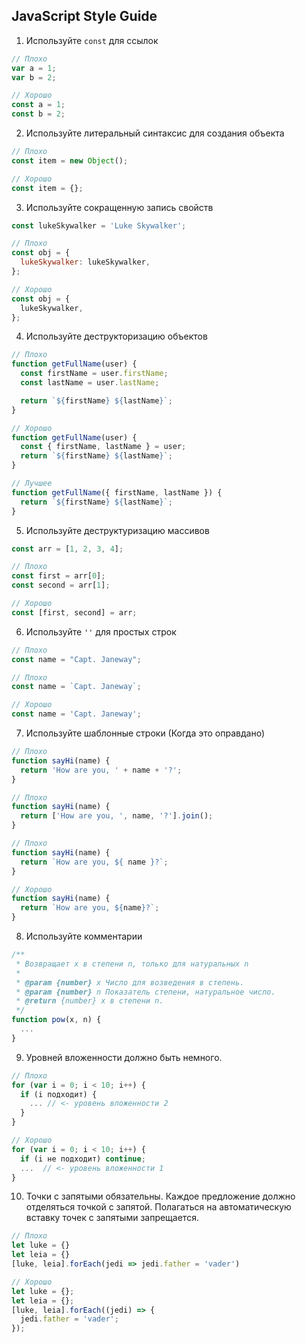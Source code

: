 ## JavaScript Style Guide

1. Используйте `const` для ссылок
```js
// Плохо
var a = 1;
var b = 2;

// Хорошо
const a = 1;
const b = 2;
```

2. Используйте литеральный синтаксис для создания объекта

```js
// Плохо
const item = new Object();

// Хорошо
const item = {};
```

3. Используйте сокращенную запись свойств

```js
const lukeSkywalker = 'Luke Skywalker';

// Плохо
const obj = {
  lukeSkywalker: lukeSkywalker,
};

// Хорошо
const obj = {
  lukeSkywalker,
};
```

4. Используйте деструкторизацию объектов

```js
// Плохо
function getFullName(user) {
  const firstName = user.firstName;
  const lastName = user.lastName;

  return `${firstName} ${lastName}`;
}

// Хорошо
function getFullName(user) {
  const { firstName, lastName } = user;
  return `${firstName} ${lastName}`;
}

// Лучшее
function getFullName({ firstName, lastName }) {
  return `${firstName} ${lastName}`;
}
```

5. Используйте деструктуризацию массивов

```js
const arr = [1, 2, 3, 4];

// Плохо
const first = arr[0];
const second = arr[1];

// Хорошо
const [first, second] = arr;
```


6. Используйте `''` для простых строк

```js
// Плохо
const name = "Capt. Janeway";

// Плохо
const name = `Capt. Janeway`;

// Хорошо
const name = 'Capt. Janeway';
```

7. Используйте шаблонные строки (Когда это оправдано)


```js
// Плохо
function sayHi(name) {
  return 'How are you, ' + name + '?';
}

// Плохо
function sayHi(name) {
  return ['How are you, ', name, '?'].join();
}

// Плохо
function sayHi(name) {
  return `How are you, ${ name }?`;
}

// Хорошо
function sayHi(name) {
  return `How are you, ${name}?`;
}
```

8. Используйте комментарии

```js
/**
 * Возвращает x в степени n, только для натуральных n
 *
 * @param {number} x Число для возведения в степень.
 * @param {number} n Показатель степени, натуральное число.
 * @return {number} x в степени n.
 */
function pow(x, n) {
  ...
}
```

9. Уровней вложенности должно быть немного.

```js
// Плохо
for (var i = 0; i < 10; i++) {
  if (i подходит) {
    ... // <- уровень вложенности 2
  }
}

// Хорошо
for (var i = 0; i < 10; i++) {
  if (i не подходит) continue;
  ...  // <- уровень вложенности 1
}
```

10. Точки с запятыми обязательны. Каждое предложение должно отделяться точкой с запятой. Полагаться на автоматическую вставку точек с запятыми запрещается.

```js
// Плохо
let luke = {}
let leia = {}
[luke, leia].forEach(jedi => jedi.father = 'vader')

// Хорошо
let luke = {};
let leia = {};
[luke, leia].forEach((jedi) => {
  jedi.father = 'vader';
});
```